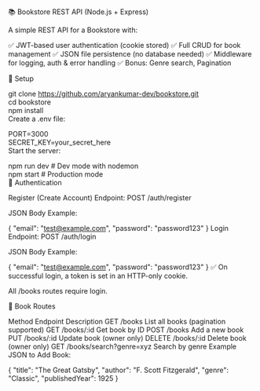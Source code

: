 📚 Bookstore REST API (Node.js + Express)

A simple REST API for a Bookstore with:

✅ JWT-based user authentication (cookie stored)
✅ Full CRUD for book management
✅ JSON file persistence (no database needed)
✅ Middleware for logging, auth & error handling
✅ Bonus: Genre search, Pagination

🚀 Setup

git clone https://github.com/aryankumar-dev/bookstore.git  
cd bookstore  
npm install  
Create a .env file:

PORT=3000  
SECRET_KEY=your_secret_here  
Start the server:

npm run dev   # Dev mode with nodemon  
npm start     # Production mode  
🔐 Authentication

Register (Create Account)
Endpoint: POST /auth/register

JSON Body Example:

{
  "email": "test@example.com",
  "password": "password123"
}
Login
Endpoint: POST /auth/login

JSON Body Example:

{
  "email": "test@example.com",
  "password": "password123"
}
✅ On successful login, a token is set in an HTTP-only cookie.

All /books routes require login.

📖 Book Routes

Method	Endpoint	Description
GET	/books	List all books (pagination supported)
GET	/books/:id	Get book by ID
POST	/books	Add a new book
PUT	/books/:id	Update book (owner only)
DELETE	/books/:id	Delete book (owner only)
GET	/books/search?genre=xyz	Search by genre
Example JSON to Add Book:

{
  "title": "The Great Gatsby",
  "author": "F. Scott Fitzgerald",
  "genre": "Classic",
  "publishedYear": 1925
}
